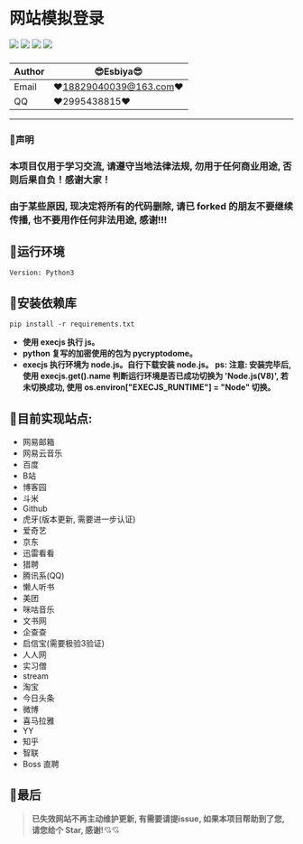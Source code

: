 网站模拟登录
===================================
![](https://img.shields.io/badge/Python-3.7.2-green.svg) ![](https://img.shields.io/badge/requests-2.20.0-green.svg) ![](https://img.shields.io/badge/PyExecJS-1.5.1-green.svg) ![](https://img.shields.io/badge/pycryptodemo-3.9.0-green.svg)     
### 
|Author|:sunglasses:Esbiya:sunglasses:|
|---|---
|Email|:hearts:18829040039@163.com:hearts:|
|QQ|:hearts:2995438815:hearts:

****
### :dolphin:声明
### 本项目仅用于学习交流, 请遵守当地法律法规, 勿用于任何商业用途, 否则后果自负！感谢大家！
### 由于某些原因, 现决定将所有的代码删除, 请已 forked 的朋友不要继续传播, 也不要用作任何非法用途, 感谢!!!

## :dolphin:运行环境
```
Version: Python3
```

## :dolphin:安装依赖库
```
pip install -r requirements.txt
```
- **使用 execjs 执行 js。**
- **python 复写的加密使用的包为 pycryptodome。**
- **execjs 执行环境为 node.js。自行下载安装 node.js。
  ps: 注意: 安装完毕后, 使用 execjs.get().name 判断运行环境是否已成功切换为 'Node.js(V8)', 若未切换成功, 使用 os.environ["EXECJS_RUNTIME"] = "Node" 切换。**
  
## :dolphin:目前实现站点:

   * 网易邮箱
   * 网易云音乐
   * 百度
   * B站
   * 博客园
   * 斗米
   * Github
   * 虎牙(版本更新, 需要进一步认证)
   * 爱奇艺
   * 京东
   * 迅雷看看
   * 猎聘
   * 腾讯系(QQ)
   * 懒人听书
   * 美团
   * 咪咕音乐
   * 文书网
   * 企查查
   * 启信宝(需要极验3验证)
   * 人人网
   * 实习僧
   * stream
   * 淘宝
   * 今日头条
   * 微博
   * 喜马拉雅
   * YY 
   * 知乎
   * 智联
   * Boss 直聘


## :dolphin:**最后**
> **已失效网站不再主动维护更新, 有需要请提issue, 如果本项目帮助到了您, 请您给个 Star, 感谢!**:cupid::cupid: